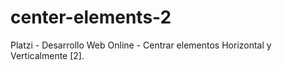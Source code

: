 # center-elements-2
Platzi - Desarrollo Web Online - Centrar elementos Horizontal y Verticalmente [2].
